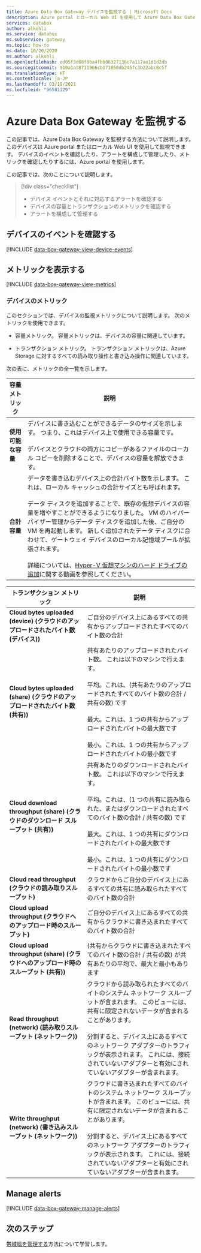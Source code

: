 ```yaml
---
title: Azure Data Box Gateway デバイスを監視する | Microsoft Docs
description: Azure portal とローカル Web UI を使用して Azure Data Box Gateway を監視する方法について説明します。
services: databox
author: alkohli
ms.service: databox
ms.subservice: gateway
ms.topic: how-to
ms.date: 10/20/2020
ms.author: alkohli
ms.openlocfilehash: ed05f3d60f8ba4fbb06327136c7a117ae1d1d2db
ms.sourcegitcommit: 910a1a38711966cb171050db245fc3b22abc8c5f
ms.translationtype: HT
ms.contentlocale: ja-JP
ms.lasthandoff: 03/19/2021
ms.locfileid: "96581129"
---
```

# <a name="monitor-your-azure-data-box-gateway"></a>Azure Data Box Gateway を監視する

この記事では、Azure Data Box Gateway を監視する方法について説明します。 このデバイスは Azure portal またはローカル Web UI を使用して監視できます。 デバイスのイベントを確認したり、アラートを構成して管理したり、メトリックを確認したりするには、Azure portal を使用します。

この記事では、次のことについて説明します。

> [!div class="checklist"]
>
> * デバイス イベントとそれに対応するアラートを確認する
> * デバイスの容量とトランザクションのメトリックを確認する
> * アラートを構成して管理する

## <a name="view-device-events"></a>デバイスのイベントを確認する

[!INCLUDE [data-box-gateway-view-device-events](../../includes/data-box-gateway-view-device-events.md)]

## <a name="view-metrics"></a>メトリックを表示する

[!INCLUDE [data-box-gateway-view-metrics](../../includes/data-box-gateway-view-metrics.md)]

### <a name="metrics-on-your-device"></a>デバイスのメトリック

このセクションでは、デバイスの監視メトリックについて説明します。 次のメトリックを使用できます。

* 容量メトリック。 容量メトリックは、デバイスの容量に関連しています。

* トランザクション メトリック。 トランザクション メトリックは、Azure Storage に対するすべての読み取り操作と書き込み操作に関連しています。

次の表に、メトリックの全一覧を示します。

|容量メトリック                     |説明  |
|-------------------------------------|-------------|
|**使用可能な容量**               | デバイスに書き込むことができるデータのサイズを示します。 つまり、これはデバイス上で使用できる容量です。 <br></br>デバイスとクラウドの両方にコピーがあるファイルのローカル コピーを削除することで、デバイスの容量を解放できます。        |
|**合計容量**                   | データを書き込むデバイス上の合計バイト数を示します。 これは、ローカル キャッシュの合計サイズとも呼ばれます。 <br></br> データ ディスクを追加することで、既存の仮想デバイスの容量を増やすことができるようになりました。 VM のハイパーバイザー管理からデータ ディスクを追加した後、ご自分の VM を再起動します。 新しく追加されたデータ ディスクに合わせて、ゲートウェイ デバイスのローカル記憶域プールが拡張されます。 <br></br>詳細については、[Hyper-V 仮想マシンのハード ドライブの追加](https://www.youtube.com/watch?v=EWdqUw9tTe4)に関する動画を参照してください。 |

|トランザクション メトリック              | 説明         |
|-------------------------------------|---------|
|**Cloud bytes uploaded (device) \(クラウドのアップロードされたバイト数 (デバイス)\)**    | ご自分のデバイス上にあるすべての共有からアップロードされたすべてのバイト数の合計        |
|**Cloud bytes uploaded (share) \(クラウドのアップロードされたバイト数 (共有)\)**     | 共有あたりのアップロードされたバイト数。 これは以下のマシンで行えます。 <br></br> 平均。これは、(共有あたりのアップロードされたすべてのバイト数の合計 / 共有の数) です  <br></br>最大。これは、1 つの共有からアップロードされたバイトの最大数です <br></br>最小。これは、1 つの共有からアップロードされたバイトの最小数です      |
|**Cloud download throughput (share) \(クラウドのダウンロード スループット (共有)\)**| 共有あたりのダウンロードされたバイト数。 これは以下のマシンで行えます。 <br></br> 平均。これは、(1 つの共有に読み取られた、またはダウンロードされたすべてのバイト数の合計 / 共有の数) です <br></br> 最大。これは、1 つの共有にダウンロードされたバイトの最大数です<br></br> 最小。これは、1 つの共有にダウンロードされたバイトの最小数です  |
|**Cloud read throughput \(クラウドの読み取りスループット\)**            | クラウドからご自分のデバイス上にあるすべての共有に読み取られたすべてのバイト数の合計     |
|**Cloud upload throughput \(クラウドへのアップロード時のスループット\)**          | ご自分のデバイス上にあるすべての共有からクラウドに書き込まれたすべてのバイト数の合計     |
|**Cloud upload throughput (share) \(クラウドへのアップロード時のスループット (共有)\)**  | (共有からクラウドに書き込まれたすべてのバイト数の合計 / 共有の数) が共有あたりの平均で、最大と最小もあります      |
|**Read throughput (network) \(読み取りスループット (ネットワーク)\)**           | クラウドから読み取られたすべてのバイトのシステム ネットワーク スループットが含まれます。 このビューには、共有に限定されないデータが含まれることがあります。 <br></br>分割すると、デバイス上にあるすべてのネットワーク アダプターのトラフィックが表示されます。 これには、接続されていないアダプターと有効にされていないアダプターが含まれます。      |
|**Write throughput (network) \(書き込みスループット (ネットワーク)\)**       | クラウドに書き込まれたすべてのバイトのシステム ネットワーク スループットが含まれます。 このビューには、共有に限定されないデータが含まれることがあります。 <br></br>分割すると、デバイス上にあるすべてのネットワーク アダプターのトラフィックが表示されます。 これには、接続されていないアダプターと有効にされていないアダプターが含まれます。          |

## <a name="manage-alerts"></a>Manage alerts

[!INCLUDE [data-box-gateway-manage-alerts](../../includes/data-box-gateway-manage-alerts.md)]

## <a name="next-steps"></a>次のステップ

[帯域幅を管理する](data-box-gateway-manage-bandwidth-schedules.md)方法について学習します。
